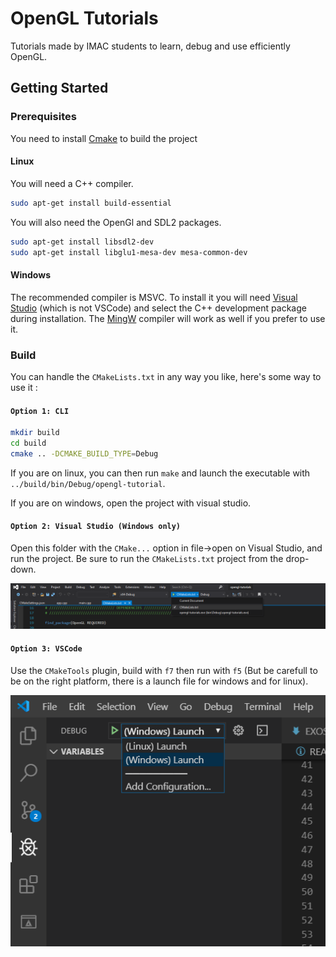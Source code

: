# OpenGL Tutorials

Tutorials made by IMAC students to learn, debug and use efficiently OpenGL.

## Getting Started

### Prerequisites

You need to install [Cmake](https://cmake.org/) to build the project

#### Linux

You will need a C++ compiler.

```bash
sudo apt-get install build-essential
```

You will also need the OpenGl and SDL2 packages.

```bash
sudo apt-get install libsdl2-dev
sudo apt-get install libglu1-mesa-dev mesa-common-dev
```

#### Windows

The recommended compiler is MSVC. To install it you will need [Visual Studio](https://visualstudio.microsoft.com/fr/) (which is not VSCode) and select the C++ development package during installation. The [MingW](http://www.mingw.org/) compiler will work as well if you prefer to use it.

### Build

You can handle the `CMakeLists.txt` in any way you like, here's some way to use it :

#### `Option 1: CLI`

```bash
mkdir build
cd build
cmake .. -DCMAKE_BUILD_TYPE=Debug
```

If you are on linux, you can then run `make` and launch the executable with `../build/bin/Debug/opengl-tutorial`.

If you are on windows, open the project with visual studio.

#### `Option 2: Visual Studio (Windows only)`

Open this folder with the `CMake...` option in file->open on Visual Studio, and run the project. Be sure to run the `CMakeLists.txt` project from the drop-down.

![Visual studio](doc/img/visual-studio-run.png)

#### `Option 3: VSCode`

Use the `CMakeTools` plugin, build with `f7` then run with `f5` (But be carefull to be on the right platform, there is a launch file for windows and for linux).

![VS Code](doc/img/vscode-run.png)
